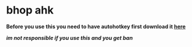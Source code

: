# bhop ahk
**Before you use this you need to have autohotkey first download it [here](https://www.autohotkey.com/)**


***im not responsible if you use this and you get ban***
